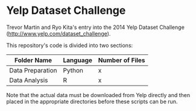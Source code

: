Yelp Dataset Challenge
====================

Trevor Martin and Ryo Kita's entry into the 2014 Yelp Dataset Challenge (http://www.yelp.com/dataset_challenge). 

This repository's code is divided into two sections: 

Folder Name  | Language | Number of Files
------------- | ------------- | -------------
Data Preparation  | Python | x
Data Analysis  | R | x

Note that the actual data must be downloaded from Yelp directly and then placed in the appropriate directories before these scripts can be run. 
